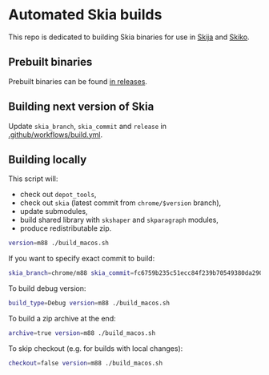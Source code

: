 # Automated Skia builds

This repo is dedicated to building Skia binaries for use in [Skija](https://github.com/JetBrains/skija) and [Skiko](https://github.com/JetBrains/skija).

## Prebuilt binaries

Prebuilt binaries can be found [in releases](https://github.com/JetBrains/skia-build/releases).

## Building next version of Skia

Update `skia_branch`, `skia_commit` and `release` in [.github/workflows/build.yml](https://github.com/JetBrains/skia-build/blob/master/.github/workflows/build.yml).

## Building locally

This script will:

- check out `depot_tools`,
- check out `skia` (latest commit from `chrome/$version` branch),
- update submodules,
- build shared library with `skshaper` and `skparagraph` modules,
- produce redistributable zip.

```sh
version=m88 ./build_macos.sh
```

If you want to specify exact commit to build:

```sh
skia_branch=chrome/m88 skia_commit=fc6759b235c51ecc84f239b70549380da290d6e9 release=m88-fc6759b235 ./build_macos.sh
```

To build debug version:

```sh
build_type=Debug version=m88 ./build_macos.sh
```

To build a zip archive at the end:

```sh
archive=true version=m88 ./build_macos.sh
```

To skip checkout (e.g. for builds with local changes):

```sh
checkout=false version=m88 ./build_macos.sh
```